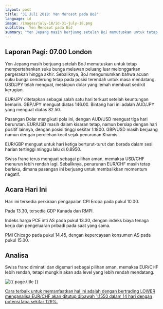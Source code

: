 ```yaml
---
layout: post
title: "31 Juli 2018: Yen Merosot pada BoJ"
language: id
image: /images/july-18/id-31-july-18.png
subtitle:  Yen Merosot pada BoJ
summary: "Yen Jepang masih berjuang setelah BoJ memutuskan untuk tetap mempertahankan suku bunga melawan peluang luar melonggarkan pergerakan hingga akhir"
---
```

## Laporan Pagi: 07.00 London

Yen Jepang masih berjuang setelah BoJ memutuskan untuk tetap mempertahankan suku bunga melawan peluang luar melonggarkan pergerakan hingga akhir. Sebaliknya, BoJ mengumumkan bahwa acuan suku bunga cenderung tetap pada posisi terendah untuk masa mendatang. USD/JPY telah menguat, meskipun dolar yang lemah membuat sedikit kerugian.

EUR/JPY ditetapkan sebagai salah satu hari terkuat setelah keuntungan kemarin. GBP/JPY menguat diatas 146.00. Bintang hari ini adalah AUD/JPY yang menguat diatas 82.50.

Pasangan Dolar mengikuti pola ini, dengan AUD/USD menguat tiga hari berurutan. EUR/USD masih dalam kisaran tetap, namun bersiap dengan hari positif lainnya, dengan posisi tinggi sekitar 1.1800. GBP/USD masih berjuang namun dengan perolehan kecil sejak penurunan Khamis.

EUR/GBP menguat untuk hari ketiga berturut-turut dan berada dalam sesi harian tertinggi minggu lalu di 0.8950.

Swiss franc terus menguat sebagai pilihan aman, memaksa USD/CHF menurun lebih rendah lagi. Sebaliknya, penurunan EUR/CHF masih tetap berlaku, dimana pasangan ini berjuang untuk membalikkan momentum negatif.

## Acara Hari Ini

Hari ini tersedia perkiraan pengapalan CPI Eropa pada pukul 10.00.

Pada 13.30, tersedia GDP Kanada dan RMPI.

Indeks harga PCE inti AS pada pukul 13.30, dengan indeks biaya tenaga kerja dan pengeluaran pribadi pada saat yang sama.

PMI Chicago pada pukul 14.45, dengan kepercayaan konsumen AS pada pukul 15.00.

## Analisa

Swiss franc diminati dan digemari sebagai pilihan aman, memaksa EUR/CHF lebih rendah, tetapi mungkin akan ada level yang lebih rendah mendatang.

<img src="{{ site.url }}/images/july-18/id-31-july-18.png" alt="{{ page.title }}" title="{{ page.title }}">

<a href="%LINK%%currency=USD&market=forex&underlying=frxEURCHF&formname=higherlower&duration_units=d&duration_amount=14&expiry_type=duration&amount=10&amount_type=stake&barrier=1.1550" target="_blank" rel="noopener noreferrer nofollow">Cara terbaik untuk memanfaatkan hal ini adalah dengan bertrading LOWER menganalisa EUR/CHF akan ditutup dibawah 1.1550 dalam 14 hari dengan potensi laba sekitar 129%.</a>
